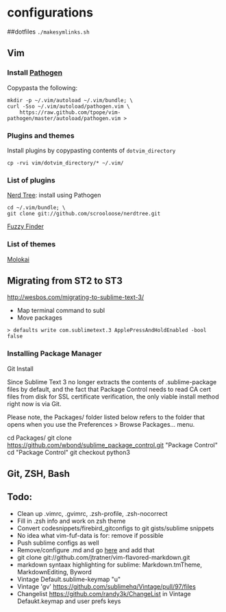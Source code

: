 # configurations

##dotfiles
`./makesymlinks.sh`

## Vim
### Install [Pathogen](https://github.com/tpope/vim-pathogen)
Copypasta the following:

    mkdir -p ~/.vim/autoload ~/.vim/bundle; \
    curl -Sso ~/.vim/autoload/pathogen.vim \
        https://raw.github.com/tpope/vim-pathogen/master/autoload/pathogen.vim >


### Plugins and themes
Install plugins by copypasting contents of `dotvim_directory`

    cp -rvi vim/dotvim_directory/* ~/.vim/


### List of plugins
[Nerd Tree](https://github.com/scrooloose/nerdtree): install using Pathogen

    cd ~/.vim/bundle; \ 
    git clone git://github.com/scrooloose/nerdtree.git 

[Fuzzy Finder](https://github.com/vim-scripts/FuzzyFinder) 

### List of themes
[Molokai](https://github.com/tomasr/dotfiles/tree/master/.vim/colors)


## Migrating from ST2 to ST3
http://wesbos.com/migrating-to-sublime-text-3/
- Map terminal command to subl 
- Move packages

``` 
> defaults write com.sublimetext.3 ApplePressAndHoldEnabled -bool false
```

### Installing Package Manager
Git Install

Since Sublime Text 3 no longer extracts the contents of .sublime-package files by default, and the fact that Package Control needs to read CA cert files from disk for SSL certificate verification, the only viable install method right now is via Git.

Please note, the Packages/ folder listed below refers to the folder that opens when you use the Preferences > Browse Packages… menu.

cd Packages/
git clone https://github.com/wbond/sublime_package_control.git "Package Control"
cd "Package Control"
git checkout python3

## Git, ZSH, Bash

## Todo: 
- Clean up .vimrc, .gvimrc, .zsh-profile, .zsh-nocorrect
- Fill in .zsh info and work on zsh theme
- Convert codesnippets/firebird_gitconfigs to git gists/sublime snippets
- No idea what vim-fuf-data is for: remove if possible
- Push sublime configs as well
- Remove/configure .md and go [here](https://github.com/plasticboy/vim-markdown) and add that
- git clone git://github.com/jtratner/vim-flavored-markdown.git
- markdown syntaax highlighting for sublime: Markdown.tmTheme, MarkdownEditing, Byword
- Vintage Default.sublime-keymap "u"
- Vintage 'gv' https://github.com/sublimehq/Vintage/pull/97/files
- Changelist https://github.com/randy3k/ChangeList in Vintage Defaukt.keymap and user prefs keys
